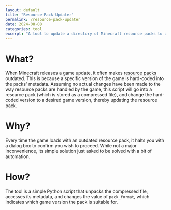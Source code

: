 ```yaml
---
layout: default
title: "Resource-Pack-Updater"
permalink: /resource-pack-updater
date: 2024-08-08
categories: tool
excerpt: "A tool to update a directory of Minecraft resource packs to a desired version." 
---
```


# What?
When Minecraft releases a game update, it often makes [resource packs](https://minecraft.wiki/w/Resource_pack) outdated. This is because a specific version of the game is hard-coded into the packs' metadata. Assuming no actual changes have been made to the way resource packs are handled by the game, this script will go into a resource pack (which is stored as a compressed file), and change the hard-coded version to a desired game version, thereby updating the resource pack.

# Why?
Every time the game loads with an outdated resource pack, it halts you with a dialog box to confirm you wish to proceed. While not a major inconvenience, its simple solution just asked to be solved with a bit of automation.

# How?
The tool is a simple Python script that unpacks the compressed file, accesses its metadata, and changes the value of `pack_format`, which indicates which game version the pack is suitable for.
